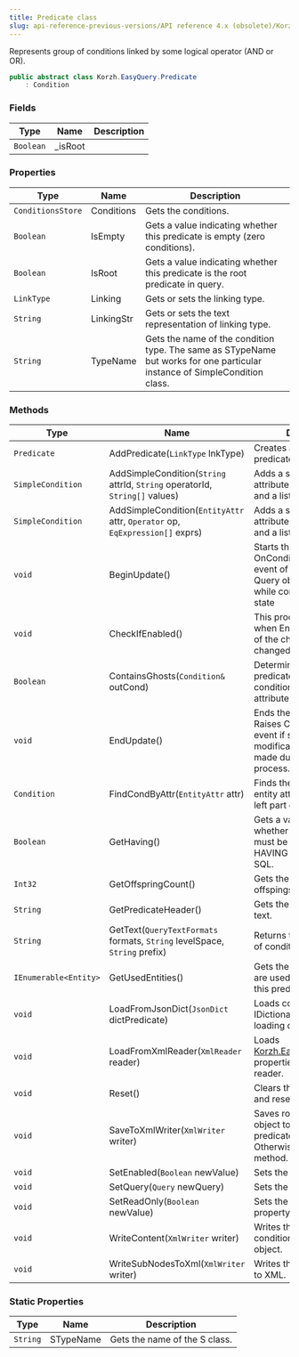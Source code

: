 ```yaml
---
title: Predicate class
slug: api-reference-previous-versions/API reference 4.x (obsolete)/Korzh.EasyQuery namespace/predicate-class
---
```



Represents group of conditions linked by some logical operator (AND or OR).
```csharp
public abstract class Korzh.EasyQuery.Predicate
    : Condition

```

### Fields

| Type | Name | Description | 
| --- | --- | --- | 
| `Boolean` | _isRoot |  | 


### Properties

| Type | Name | Description | 
| --- | --- | --- | 
| `ConditionsStore` | Conditions | Gets the conditions. | 
| `Boolean` | IsEmpty | Gets a value indicating whether this predicate is empty (zero conditions). | 
| `Boolean` | IsRoot | Gets a value indicating whether this predicate is the root predicate in query. | 
| `LinkType` | Linking | Gets or sets the linking type. | 
| `String` | LinkingStr | Gets or sets the text representation of linking type. | 
| `String` | TypeName | Gets the name of the condition type.  The same as STypeName but works for one particular instance of SimpleCondition class. | 


### Methods

| Type | Name | Description | 
| --- | --- | --- | 
| `Predicate` | AddPredicate(`LinkType` lnkType) | Creates and adds a new predicate into current | 
| `SimpleCondition` | AddSimpleCondition(`String` attrId, `String` operatorId, `String[]` values) | Adds a simple condition by attribute ID, operator ID and a list of values | 
| `SimpleCondition` | AddSimpleCondition(`EntityAttr` attr, `Operator` op, `EqExpression[]` exprs) | Adds a simple condition by attribute ID, operator ID and a list of values | 
| `void` | BeginUpdate() | Starts the update process.  OnConditionsChanged event of corresponding Query object is not raised while condition is in update state | 
| `void` | CheckIfEnabled() | This procedure is called when Enable state in one of the child conditions was changed. | 
| `Boolean` | ContainsGhosts(`Condition&` outCond) | Determines whether this predicate contains a condition with a "ghost" attribute. | 
| `void` | EndUpdate() | Ends the update process.  Raises ConditionsChange event if some modification(s) was(were) made during update process. | 
| `Condition` | FindCondByAttr(`EntityAttr` attr) | Finds the condition the by entity attribute set in the left part of this condition. | 
| `Boolean` | GetHaving() | Gets a value indicating whether this condition must be placed into HAVING clause in result SQL. | 
| `Int32` | GetOffspringCount() | Gets the number of all offspings of the predicate | 
| `String` | GetPredicateHeader() | Gets the predicate header text. | 
| `String` | GetText(`QueryTextFormats` formats, `String` levelSpace, `String` prefix) | Returns text representation of condition | 
| `IEnumerable<Entity>` | GetUsedEntities() | Gets the list of entities that are used in conditions of this predicate. | 
| `void` | LoadFromJsonDict(`JsonDict` dictPredicate) | Loads condition from IDictionary. Used during loading query from JSON | 
| `void` | LoadFromXmlReader(`XmlReader` reader) | Loads [Korzh.EasyQuery.Predicate](/api-reference-4x/korzh-easyquery-namespace/predicate-class) properties from XML reader. | 
| `void` | Reset() | Clears the condition list and resets linking type | 
| `void` | SaveToXmlWriter(`XmlWriter` writer) | Saves root condition group object to XML writer, if the predicate is root. Otherwise calls inherited method. | 
| `void` | SetEnabled(`Boolean` newValue) | Sets the Enabled property. | 
| `void` | SetQuery(`Query` newQuery) | Sets the query object. | 
| `void` | SetReadOnly(`Boolean` newValue) | Sets the ReadOnly property. | 
| `void` | WriteContent(`XmlWriter` writer) | Writes the content of condition to XmlWriter object. | 
| `void` | WriteSubNodesToXml(`XmlWriter` writer) | Writes the sub codnitions to XML. | 


### Static Properties

| Type | Name | Description | 
| --- | --- | --- | 
| `String` | STypeName | Gets the name of the S class. |